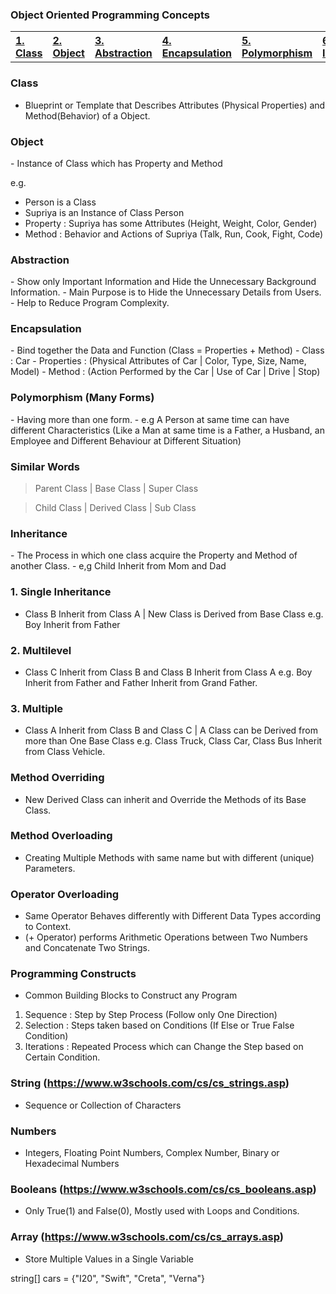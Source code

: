 ### Object Oriented Programming Concepts

<table>
  <tr><th align=left><a href= "#class">1. Class</a></th>
      <th align=left><a href= "#obj">2. Object</a></th>
      <th align=left><a href= "#abs">3. Abstraction</a></th>
      <th align=left><a href= "#enc">4. Encapsulation</a></th>
      <th align=left><a href= "#poly">5. Polymorphism</a></th>
      <th align=left><a href= "#inh">6. Inheritance</a></th>
  </tr>
</table>

<h3 name='class'>Class</h3>

- Blueprint or Template that Describes Attributes (Physical Properties) and Method(Behavior) of a Object.

<h3 name='obj'>Object</h3> 
- Instance of Class which has Property and Method

e.g. 
- Person is a Class 
- Supriya is an Instance of Class Person
- Property : Supriya has some Attributes (Height, Weight, Color, Gender)    
- Method : Behavior and Actions of Supriya (Talk, Run, Cook, Fight, Code)

<h3 name='abs'>Abstraction</h3>
- Show only Important Information and Hide the Unnecessary Background Information.
- Main Purpose is to Hide the Unnecessary Details from Users.
- Help to Reduce Program Complexity.

<h3 name='enc'>Encapsulation</h3> 
- Bind together the Data and Function (Class = Properties + Method)
- Class : Car
- Properties : (Physical Attributes of Car | Color, Type, Size, Name, Model)
- Method : (Action Performed by the Car | Use of Car | Drive | Stop)

<h3 name='poly'>Polymorphism (Many Forms)</h3>
- Having more than one form.
- e.g A Person at same time can have different Characteristics
(Like a Man at same time is a Father, a Husband, an Employee and Different Behaviour at Different Situation)

### Similar Words

> Parent Class | Base Class    | Super Class
 
> Child Class  | Derived Class | Sub Class

<h3 name='inh'>Inheritance</h3> 
- The Process in which one class acquire the Property and Method of another Class.
- e,g Child Inherit from Mom and Dad

### 1. Single Inheritance 
- Class B Inherit from Class A | New Class is Derived from Base Class
e.g. Boy Inherit from Father

### 2. Multilevel
- Class C Inherit from Class B and Class B Inherit from Class A
e.g. Boy Inherit from Father and Father Inherit from Grand Father.

### 3. Multiple  
- Class A Inherit from Class B and Class C | A Class can be Derived from more than One Base Class
e.g. Class Truck, Class Car, Class Bus Inherit from Class Vehicle.

### Method Overriding
- New Derived Class can inherit and Override the Methods of its Base Class.

### Method Overloading 
- Creating Multiple Methods with same name but with different (unique) Parameters.

### Operator Overloading
- Same Operator Behaves differently with Different Data Types according to Context.
- (+ Operator) performs Arithmetic Operations between Two Numbers and Concatenate Two Strings.

### Programming Constructs
- Common Building Blocks to Construct any Program

1. Sequence : Step by Step Process (Follow only One Direction)
2. Selection : Steps taken based on Conditions (If Else or True False Condition)
3. Iterations : Repeated Process which can Change the Step based on Certain Condition.

### String (https://www.w3schools.com/cs/cs_strings.asp)
- Sequence or Collection of Characters

### Numbers 
- Integers, Floating Point Numbers, Complex Number, Binary or Hexadecimal Numbers

### Booleans (https://www.w3schools.com/cs/cs_booleans.asp)
- Only True(1) and False(0), Mostly used with Loops and Conditions.

### Array (https://www.w3schools.com/cs/cs_arrays.asp)
- Store Multiple Values in a Single Variable 

string[] cars = {"I20", "Swift", "Creta", "Verna"}


